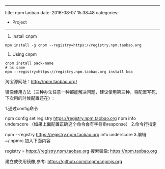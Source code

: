 ----
title: npm taobao
date: 2016-08-07 15:38:48
categories:
- Project
----
1. Install cnpm
  ```
  npm install -g cnpm --registry=https://registry.npm.taobao.org
  ```
1. Using cnpm
```
cnpm install pack-name
# as same 
npm --registry=https://registry.npm.taobao.org install koa
```

淘宝源网址：<http://npm.taobao.org/>

镜像使用方法（三种办法任意一种都能解决问题，建议使用第三种，将配置写死，下次用的时候配置还在）:

1.通过config命令

npm config set registry https://registry.npm.taobao.org 
npm info underscore （如果上面配置正确这个命令会有字符串response）
2.命令行指定

npm --registry https://registry.npm.taobao.org info underscore 
3.编辑 ~/.npmrc 加入下面内容

registry = https://registry.npm.taobao.org
搜索镜像: https://npm.taobao.org

建立或使用镜像,参考: https://github.com/cnpm/cnpmjs.org